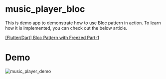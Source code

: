 # music_player_bloc

This is demo app to demonstrate how to use Bloc pattern in action. To learn how it is implemented, you can check out the below article.


[[Flutter/Dart] Bloc Pattern with Freezed Part-1](https://medium.com/@fnfidanci/flutter-dart-bloc-pattern-with-freezed-part-1-83b9bc6f9333)

# Demo

![music_player_demo](https://user-images.githubusercontent.com/48089386/216345933-0d4d4148-eb48-4608-bc2c-9628cb05420e.gif)
